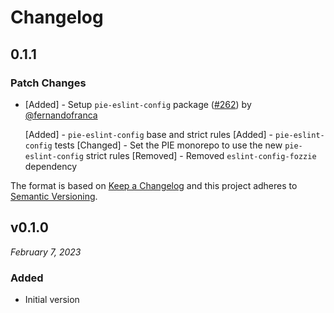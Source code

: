 # Changelog

## 0.1.1

### Patch Changes

- [Added] - Setup `pie-eslint-config` package ([#262](https://github.com/justeattakeaway/pie/pull/262)) by [@fernandofranca](https://github.com/fernandofranca)

  [Added] - `pie-eslint-config` base and strict rules
  [Added] - `pie-eslint-config` tests
  [Changed] - Set the PIE monorepo to use the new `pie-eslint-config` strict rules
  [Removed] - Removed `eslint-config-fozzie` dependency

The format is based on [Keep a Changelog](http://keepachangelog.com/en/1.0.0/)
and this project adheres to [Semantic Versioning](http://semver.org/spec/v2.0.0.html).

## v0.1.0

_February 7, 2023_

### Added

- Initial version
